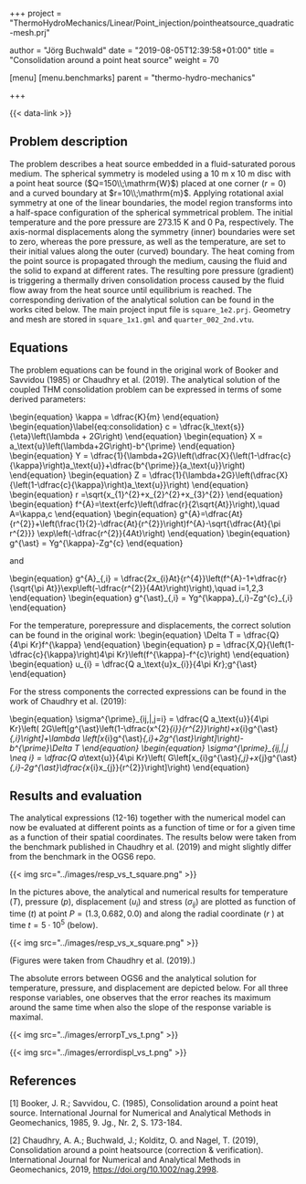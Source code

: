 +++
project = "ThermoHydroMechanics/Linear/Point_injection/pointheatsource_quadratic-mesh.prj"

author = "Jörg Buchwald"
date = "2019-08-05T12:39:58+01:00"
title = "Consolidation around a point heat source"
weight = 70

[menu]
  [menu.benchmarks]
    parent = "thermo-hydro-mechanics"

+++

{{< data-link >}}

## Problem description

The problem describes a heat source embedded in a fluid-saturated porous medium.
The spherical symmetry is modeled using a 10 m x 10 m disc with a point heat source ($Q=150\\;\mathrm{W}$) placed at one corner ($r=0$) and a curved boundary at $r=10\\;\mathrm{m}$. Applying rotational axial symmetry at one of the linear boundaries, the model region transforms into a half-space configuration of the spherical symmetrical problem.
The initial temperature and the pore pressure are 273.15 K and 0 Pa, respectively.
The axis-normal displacements along the symmetry (inner) boundaries were set to zero, whereas the pore pressure, as well as the temperature, are set to their initial values along the outer (curved) boundary.
The heat coming from the point source is propagated through the medium, causing the fluid and the solid to expand at different rates.
The resulting pore pressure (gradient) is triggering a thermally driven consolidation process caused by the fluid flow away from the heat source until equilibrium is reached.
The corresponding derivation of the analytical solution can be found in the works cited below.
The main project input file is `square_1e2.prj`. Geometry and mesh are stored in `square_1x1.gml` and `quarter_002_2nd.vtu`.

## Equations

The problem equations can be found in the original work of Booker and Savvidou (1985) or Chaudhry et al. (2019).
The analytical solution of the coupled THM consolidation problem can be expressed in terms of some derived parameters:

\begin{equation}
    \kappa = \dfrac{K}{m}
\end{equation}
\begin{equation}\label{eq:consolidation}
    c = \dfrac{k_\text{s}}{\eta}\left(\lambda + 2G\right)
\end{equation}
\begin{equation}
    X = a_\text{u}\left(\lambda+2G\right)-b^{\prime}
\end{equation}
\begin{equation}
    Y = \dfrac{1}{\lambda+2G}\left(\dfrac{X}{\left(1-\dfrac{c}{\kappa}\right)a_\text{u}}+\dfrac{b^{\prime}}{a_\text{u}}\right)
\end{equation}
\begin{equation}
    Z = \dfrac{1}{\lambda+2G}\left(\dfrac{X}{\left(1-\dfrac{c}{\kappa}\right)a_\text{u}}\right)
\end{equation}
\begin{equation}
    r =\sqrt{x_{1}^{2}+x_{2}^{2}+x_{3}^{2}}
\end{equation}
\begin{equation}
    f^{A}=\text{erfc}\left(\dfrac{r}{2\sqrt{At}}\right),\quad A=\kappa,c
\end{equation}
\begin{equation}
    g^{A}=\dfrac{At}{r^{2}}+\left(\frac{1}{2}-\dfrac{At}{r^{2}}\right)f^{A}-\sqrt{\dfrac{At}{\pi r^{2}}} \exp\left(-\dfrac{r^{2}}{4At}\right)
\end{equation}
\begin{equation}
    g^{\ast} = Yg^{\kappa}-Zg^{c}
\end{equation}

and

\begin{equation}
    g^{A}\_{,i} = \dfrac{2x_{i}At}{r^{4}}\left(f^{A}-1+\dfrac{r}{\sqrt{\pi At}}\exp\left(-\dfrac{r^{2}}{4At}\right)\right),\quad i=1,2,3
\end{equation}
\begin{equation}
    g^{\ast}\_{,i} = Yg^{\kappa}\_{,i}-Zg^{c}_{,i}
\end{equation}

For the temperature, porepressure and displacements, the correct solution can be found in the original work:
\begin{equation}
    \Delta T = \dfrac{Q}{4\pi Kr}f^{\kappa}
\end{equation}
\begin{equation}
    p = \dfrac{X\,Q}{\left(1-\dfrac{c}{\kappa}\right)4\pi Kr}\left(f^{\kappa}-f^{c}\right)
\end{equation}
\begin{equation}
    u_{i} = \dfrac{Q a_\text{u}x_{i}}{4\pi Kr}\;g^{\ast}
\end{equation}

For the stress components the corrected expressions can be found in the work of Chaudhry et al. (2019):

\begin{equation}
    \sigma^{\prime}\_{ij\,|\,j=i} = \dfrac{Q a_\text{u}}{4\pi Kr}\left( 2G\left[g^{\ast}\left(1-\dfrac{x^{2}_{i}}{r^{2}}\right)+x_{i}g^{\ast}_{,i}\right]+\lambda \left[x_{i}g^{\ast}_{,i}+2g^{\ast}\right]\right)-b^{\prime}\Delta T
\end{equation}
\begin{equation}
    \sigma^{\prime}\_{ij\,|\,j \neq i} = \dfrac{Q a_\text{u}}{4\pi Kr}\left( G\left[x_{i}g^{\ast}_{,j}+x_{j}g^{\ast}_{,i}-2g^{\ast}\dfrac{x_{i}x_{j}}{r^{2}}\right]\right)
\end{equation}

## Results and evaluation

The analytical expressions (12-16) together with the numerical model can now be evaluated at different points as a function of time or for a given time as a function of their spatial coordinates.
The results below were taken from the benchmark published in Chaudhry et al. (2019) and might slightly differ from the benchmark in the OGS6 repo.

{{< img src="../images/resp_vs_t_square.png" >}}

In the pictures above, the analytical and numerical results for temperature ($T$), pressure ($p$), displacement ($u_i$) and stress ($\sigma_{ij}$) are plotted as function of time ($t$) at point $P=(1.3,0.682,0.0)$ and along the radial coordinate ($r$ ) at time $t=5\cdot 10^5$ (below).

{{< img src="../images/resp_vs_x_square.png" >}}

(Figures were taken from Chaudhry et al. (2019).)

The absolute errors between OGS6 and the analytical solution for temperature, pressure, and displacement are depicted below. For all three response variables, one observes that the error reaches its maximum around the same time when also the slope of the response variable is maximal.

{{< img src="../images/errorpT_vs_t.png" >}}

{{< img src="../images/errordispl_vs_t.png" >}}

## References

[1] Booker, J. R.; Savvidou, C. (1985), Consolidation around a point heat source. International Journal for Numerical and Analytical Methods in Geomechanics, 1985, 9. Jg., Nr. 2, S. 173-184.

[2] Chaudhry, A. A.; Buchwald, J.; Kolditz, O. and Nagel, T. (2019), Consolidation around a point heatsource (correction & verification). International Journal for Numerical and Analytical Methods in Geomechanics, 2019, <https://doi.org/10.1002/nag.2998>.
